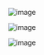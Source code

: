 ![image](https://github.com/user-attachments/assets/48aa8c1c-1318-4792-bd54-3bf12775869f)

![image](https://github.com/user-attachments/assets/04bd7196-da03-48db-8bb7-d00115dd0775)

![image](https://github.com/user-attachments/assets/d84784f4-0be6-4704-8182-ea285212d83f)
